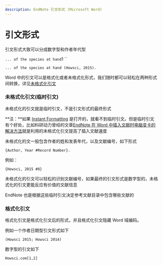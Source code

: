 ```yaml
---
description: EndNote 引文形式 (Microsoft Word)
---
```


# 引文形式

引文形式大致可以分成数字型和作者年代型

`... of the species at hand`1    ``

`... of the species at hand (Howsci, 2015).`

Word 中的引文可以是格式化或者未格式化形式，我们随时都可以轻松在两种形式间转换，详见[未格式化引文](Unformatting_Citations.htm)

### 未格式化引文\(临时引文\)

未格式化的引文就是临时引文，不是引文形式的最终形式

**注：**如果 [Instant Formatting](Instant_Formatting.htm) 是打开的，就看不到临时引文。但是临时引文有个好处，比如科研动力曾经的文章[EndNote 在 Word 中插入文献时电脑变卡的解决方法](http://www.howsci.com/endnote-word-optimize.html)就是利用的未格式化引文提高了插入文献速度

未格式化的文一般包含作者的姓和发表年代，以及文献编号，如下形式

`{Author, Year #Record Number}.`

例如：

 `{Howsci, 2015 #8}`

未格式化的引文可以轻松的识别文献编号，如果最终的引文形式是数字型的，未格式化的引文更能反应有价值的文献信息

EndNote 也是根据这些临时引文决定参考文献目录中包含哪些文献的

### 格式化引文

格式化引文是格式化引文后的形式，并且格式化引文隐藏 Word 域编码。

例如一个作者日期型引文形式如下

`(Howsci 2015; Howsci 2014)`

数字型的引文如下

`Howsci.com[1,2]`

